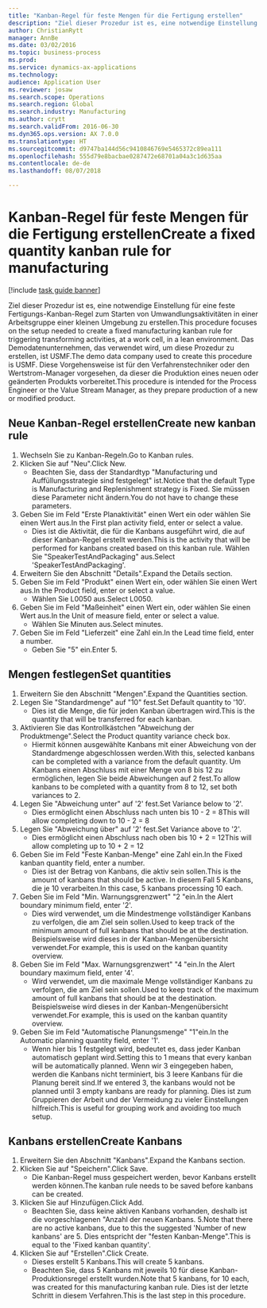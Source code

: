 ```yaml
--- 
title: "Kanban-Regel für feste Mengen für die Fertigung erstellen"
description: "Ziel dieser Prozedur ist es, eine notwendige Einstellung für eine feste Fertigungs-Kanban-Regel zum Starten von Umwandlungsaktivitäten in einer Arbeitsgruppe einer kleinen Umgebung zu erstellen."
author: ChristianRytt
manager: AnnBe
ms.date: 03/02/2016
ms.topic: business-process
ms.prod: 
ms.service: dynamics-ax-applications
ms.technology: 
audience: Application User
ms.reviewer: josaw
ms.search.scope: Operations
ms.search.region: Global
ms.search.industry: Manufacturing
ms.author: crytt
ms.search.validFrom: 2016-06-30
ms.dyn365.ops.version: AX 7.0.0
ms.translationtype: HT
ms.sourcegitcommit: d9747ba144d56c9410846769e5465372c89ea111
ms.openlocfilehash: 555d79e8bacbae0287472e68701a04a3c1d635aa
ms.contentlocale: de-de
ms.lasthandoff: 08/07/2018

---
```

# <a name="create-a-fixed-quantity-kanban-rule-for-manufacturing"></a><span data-ttu-id="ad3df-103">Kanban-Regel für feste Mengen für die Fertigung erstellen</span><span class="sxs-lookup"><span data-stu-id="ad3df-103">Create a fixed quantity kanban rule for manufacturing</span></span>

[!include [task guide banner](../../includes/task-guide-banner.md)]

<span data-ttu-id="ad3df-104">Ziel dieser Prozedur ist es, eine notwendige Einstellung für eine feste Fertigungs-Kanban-Regel zum Starten von Umwandlungsaktivitäten in einer Arbeitsgruppe einer kleinen Umgebung zu erstellen.</span><span class="sxs-lookup"><span data-stu-id="ad3df-104">This procedure focuses on the setup needed to create a fixed manufacturing kanban rule for triggering transforming activities, at a work cell, in a lean environment.</span></span> <span data-ttu-id="ad3df-105">Das Demodatenunternehmen, das verwendet wird, um diese Prozedur zu erstellen, ist USMF.</span><span class="sxs-lookup"><span data-stu-id="ad3df-105">The demo data company used to create this procedure is USMF.</span></span> <span data-ttu-id="ad3df-106">Diese Vorgehensweise ist für den Verfahrenstechniker oder den Wertstrom-Manager vorgesehen, da dieser die Produktion eines neuen oder geänderten Produkts vorbereitet.</span><span class="sxs-lookup"><span data-stu-id="ad3df-106">This procedure is intended for the Process Engineer or the Value Stream Manager, as they prepare production of a new or modified product.</span></span>


## <a name="create-new-kanban-rule"></a><span data-ttu-id="ad3df-107">Neue Kanban-Regel erstellen</span><span class="sxs-lookup"><span data-stu-id="ad3df-107">Create new kanban rule</span></span>
1. <span data-ttu-id="ad3df-108">Wechseln Sie zu Kanban-Regeln.</span><span class="sxs-lookup"><span data-stu-id="ad3df-108">Go to Kanban rules.</span></span>
2. <span data-ttu-id="ad3df-109">Klicken Sie auf "Neu".</span><span class="sxs-lookup"><span data-stu-id="ad3df-109">Click New.</span></span>
    * <span data-ttu-id="ad3df-110">Beachten Sie, dass der Standardtyp "Manufacturing und Auffüllungsstrategie sind festgelegt" ist.</span><span class="sxs-lookup"><span data-stu-id="ad3df-110">Notice that the default Type is Manufacturing and Replenishment strategy is Fixed.</span></span> <span data-ttu-id="ad3df-111">Sie müssen diese Parameter nicht ändern.</span><span class="sxs-lookup"><span data-stu-id="ad3df-111">You do not have to change these parameters.</span></span>  
3. <span data-ttu-id="ad3df-112">Geben Sie im Feld "Erste Planaktivität" einen Wert ein oder wählen Sie einen Wert aus.</span><span class="sxs-lookup"><span data-stu-id="ad3df-112">In the First plan activity field, enter or select a value.</span></span>
    * <span data-ttu-id="ad3df-113">Dies ist die Aktivität, die für die Kanbans ausgeführt wird, die auf dieser Kanban-Regel erstellt werden.</span><span class="sxs-lookup"><span data-stu-id="ad3df-113">This is the activity that will be performed for kanbans created based on this kanban rule.</span></span>  <span data-ttu-id="ad3df-114">Wählen Sie "SpeakerTestAndPackaging" aus.</span><span class="sxs-lookup"><span data-stu-id="ad3df-114">Select 'SpeakerTestAndPackaging'.</span></span>  
4. <span data-ttu-id="ad3df-115">Erweitern Sie den Abschnitt "Details".</span><span class="sxs-lookup"><span data-stu-id="ad3df-115">Expand the Details section.</span></span>
5. <span data-ttu-id="ad3df-116">Geben Sie im Feld "Produkt" einen Wert ein, oder wählen Sie einen Wert aus.</span><span class="sxs-lookup"><span data-stu-id="ad3df-116">In the Product field, enter or select a value.</span></span>
    * <span data-ttu-id="ad3df-117">Wählen Sie L0050 aus.</span><span class="sxs-lookup"><span data-stu-id="ad3df-117">Select L0050.</span></span>  
6. <span data-ttu-id="ad3df-118">Geben Sie im Feld "Maßeinheit" einen Wert ein, oder wählen Sie einen Wert aus.</span><span class="sxs-lookup"><span data-stu-id="ad3df-118">In the Unit of measure field, enter or select a value.</span></span>
    * <span data-ttu-id="ad3df-119">Wählen Sie Minuten aus.</span><span class="sxs-lookup"><span data-stu-id="ad3df-119">Select minutes.</span></span>  
7. <span data-ttu-id="ad3df-120">Geben Sie im Feld "Lieferzeit" eine Zahl ein.</span><span class="sxs-lookup"><span data-stu-id="ad3df-120">In the Lead time field, enter a number.</span></span>
    * <span data-ttu-id="ad3df-121">Geben Sie "5" ein.</span><span class="sxs-lookup"><span data-stu-id="ad3df-121">Enter 5.</span></span>  

## <a name="set-quantities"></a><span data-ttu-id="ad3df-122">Mengen festlegen</span><span class="sxs-lookup"><span data-stu-id="ad3df-122">Set quantities</span></span>
1. <span data-ttu-id="ad3df-123">Erweitern Sie den Abschnitt "Mengen".</span><span class="sxs-lookup"><span data-stu-id="ad3df-123">Expand the Quantities section.</span></span>
2. <span data-ttu-id="ad3df-124">Legen Sie "Standardmenge" auf "10" fest.</span><span class="sxs-lookup"><span data-stu-id="ad3df-124">Set Default quantity to '10'.</span></span>
    * <span data-ttu-id="ad3df-125">Dies ist die Menge, die für jeden Kanban übertragen wird.</span><span class="sxs-lookup"><span data-stu-id="ad3df-125">This is the quantity that will be transferred for each kanban.</span></span>  
3. <span data-ttu-id="ad3df-126">Aktivieren Sie das Kontrollkästchen "Abweichung der Produktmenge".</span><span class="sxs-lookup"><span data-stu-id="ad3df-126">Select the Product quantity variance check box.</span></span>
    * <span data-ttu-id="ad3df-127">Hiermit können ausgewählte Kanbans mit einer Abweichung von der Standardmenge abgeschlossen werden.</span><span class="sxs-lookup"><span data-stu-id="ad3df-127">With this, selected kanbans can be completed with a variance from the default quantity.</span></span>  <span data-ttu-id="ad3df-128">Um Kanbans einen Abschluss mit einer Menge von 8 bis 12 zu ermöglichen, legen Sie beide Abweichungen auf 2 fest.</span><span class="sxs-lookup"><span data-stu-id="ad3df-128">To allow kanbans to be completed with a quantity from 8 to 12, set both variances to 2.</span></span>  
4. <span data-ttu-id="ad3df-129">Legen Sie "Abweichung unter" auf '2' fest.</span><span class="sxs-lookup"><span data-stu-id="ad3df-129">Set Variance below to '2'.</span></span>
    * <span data-ttu-id="ad3df-130">Dies ermöglicht einen Abschluss nach unten bis 10 - 2 = 8</span><span class="sxs-lookup"><span data-stu-id="ad3df-130">This will allow completing down to 10 - 2 = 8</span></span>  
5. <span data-ttu-id="ad3df-131">Legen Sie "Abweichung über" auf '2' fest.</span><span class="sxs-lookup"><span data-stu-id="ad3df-131">Set Variance above to '2'.</span></span>
    * <span data-ttu-id="ad3df-132">Dies ermöglicht einen Abschluss nach oben bis 10 + 2 = 12</span><span class="sxs-lookup"><span data-stu-id="ad3df-132">This will allow completing up to 10 + 2 = 12</span></span>  
6. <span data-ttu-id="ad3df-133">Geben Sie im Feld "Feste Kanban-Menge" eine Zahl ein.</span><span class="sxs-lookup"><span data-stu-id="ad3df-133">In the Fixed kanban quantity field, enter a number.</span></span>
    * <span data-ttu-id="ad3df-134">Dies ist der Betrag von Kanbans, die aktiv sein sollen.</span><span class="sxs-lookup"><span data-stu-id="ad3df-134">This is the amount of kanbans that should be active.</span></span> <span data-ttu-id="ad3df-135">In diesem Fall 5 Kanbans, die je 10 verarbeiten.</span><span class="sxs-lookup"><span data-stu-id="ad3df-135">In this case, 5 kanbans processing 10 each.</span></span>  
7. <span data-ttu-id="ad3df-136">Geben Sie im Feld "Min. Warnungsgrenzwert" "2 "ein.</span><span class="sxs-lookup"><span data-stu-id="ad3df-136">In the Alert boundary minimum field, enter '2'.</span></span>
    * <span data-ttu-id="ad3df-137">Dies wird verwendet, um die Mindestmenge vollständiger Kanbans zu verfolgen, die am Ziel sein sollen.</span><span class="sxs-lookup"><span data-stu-id="ad3df-137">Used to keep track of the minimum amount of full kanbans that should be at the destination.</span></span> <span data-ttu-id="ad3df-138">Beispielsweise wird dieses in der Kanban-Mengenübersicht verwendet.</span><span class="sxs-lookup"><span data-stu-id="ad3df-138">For example, this is used on the kanban quantity overview.</span></span>  
8. <span data-ttu-id="ad3df-139">Geben Sie im Feld "Max. Warnungsgrenzwert" "4 "ein.</span><span class="sxs-lookup"><span data-stu-id="ad3df-139">In the Alert boundary maximum field, enter '4'.</span></span>
    * <span data-ttu-id="ad3df-140">Wird verwendet, um die maximale Menge vollständiger Kanbans zu verfolgen, die am Ziel sein sollen.</span><span class="sxs-lookup"><span data-stu-id="ad3df-140">Used to keep track of the maximum amount of full kanbans that should be at the destination.</span></span> <span data-ttu-id="ad3df-141">Beispielsweise wird dieses in der Kanban-Mengenübersicht verwendet.</span><span class="sxs-lookup"><span data-stu-id="ad3df-141">For example, this is used on the kanban quantity overview.</span></span>  
9. <span data-ttu-id="ad3df-142">Geben Sie im Feld "Automatische Planungsmenge" "1"ein.</span><span class="sxs-lookup"><span data-stu-id="ad3df-142">In the Automatic planning quantity field, enter '1'.</span></span>
    * <span data-ttu-id="ad3df-143">Wenn hier bis 1 festgelegt wird, bedeutet es, dass jeder Kanban automatisch geplant wird.</span><span class="sxs-lookup"><span data-stu-id="ad3df-143">Setting this to 1 means that every kanban will be automatically planned.</span></span>   <span data-ttu-id="ad3df-144">Wenn wir 3 eingegeben haben, werden die Kanbans nicht terminiert, bis 3 leere Kanbans für die Planung bereit sind.</span><span class="sxs-lookup"><span data-stu-id="ad3df-144">If we entered 3, the kanbans would not be planned until 3 empty kanbans are ready for planning.</span></span> <span data-ttu-id="ad3df-145">Dies ist zum Gruppieren der Arbeit und der Vermeidung zu vieler Einstellungen hilfreich.</span><span class="sxs-lookup"><span data-stu-id="ad3df-145">This is useful for grouping work and avoiding too much setup.</span></span>  

## <a name="create-kanbans"></a><span data-ttu-id="ad3df-146">Kanbans erstellen</span><span class="sxs-lookup"><span data-stu-id="ad3df-146">Create Kanbans</span></span>
1. <span data-ttu-id="ad3df-147">Erweitern Sie den Abschnitt "Kanbans".</span><span class="sxs-lookup"><span data-stu-id="ad3df-147">Expand the Kanbans section.</span></span>
2. <span data-ttu-id="ad3df-148">Klicken Sie auf "Speichern".</span><span class="sxs-lookup"><span data-stu-id="ad3df-148">Click Save.</span></span>
    * <span data-ttu-id="ad3df-149">Die Kanban-Regel muss gespeichert werden, bevor Kanbans erstellt werden können.</span><span class="sxs-lookup"><span data-stu-id="ad3df-149">The kanban rule needs to be saved before kanbans can be created.</span></span>  
3. <span data-ttu-id="ad3df-150">Klicken Sie auf Hinzufügen.</span><span class="sxs-lookup"><span data-stu-id="ad3df-150">Click Add.</span></span>
    * <span data-ttu-id="ad3df-151">Beachten Sie, dass keine aktiven Kanbans vorhanden, deshalb ist die vorgeschlagenen "Anzahl der neuen Kanbans. 5.</span><span class="sxs-lookup"><span data-stu-id="ad3df-151">Note that there are no active kanbans, due to this the suggested 'Number of new kanbans' are 5.</span></span> <span data-ttu-id="ad3df-152">Dies entspricht der "festen Kanban-Menge".</span><span class="sxs-lookup"><span data-stu-id="ad3df-152">This is equal to the 'Fixed kanban quantity'.</span></span>  
4. <span data-ttu-id="ad3df-153">Klicken Sie auf "Erstellen".</span><span class="sxs-lookup"><span data-stu-id="ad3df-153">Click Create.</span></span>
    * <span data-ttu-id="ad3df-154">Dieses erstellt 5 Kanbans.</span><span class="sxs-lookup"><span data-stu-id="ad3df-154">This will create 5 kanbans.</span></span>  
    * <span data-ttu-id="ad3df-155">Beachten Sie, dass 5 Kanbans mit jeweils 10 für diese Kanban-Produktionsregel erstellt wurden.</span><span class="sxs-lookup"><span data-stu-id="ad3df-155">Note that 5 kanbans, for 10 each, was created for this manufacturing kanban rule.</span></span> <span data-ttu-id="ad3df-156">Dies ist der letzte Schritt in diesem Verfahren.</span><span class="sxs-lookup"><span data-stu-id="ad3df-156">This is the last step in this procedure.</span></span>  


